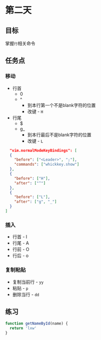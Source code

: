 # 第二天

## 目标

掌握`行`相关命令

## 任务点

### 移动
- 行首
  - 0
  - ^
    - 到本行第一个不是blank字符的位置
    - 改键 - `H`
- 行尾
  - $
  - g_
    - 到本行最后不是blank字符的位置
    - 改键 - `L`
```json
  "vim.normalModeKeyBindings": [
  {
    "before": ["<Leader>", ";"],
    "commands": ["whickkey.show"]
  },
  {
    "before": ["H"],
    "after": ["^"]
  },
  {
    "before": ["L"],
    "after": ["g", "_"]
  }
]
```

### 插入
- 行首 - I
- 行尾 - A
- 行前 - O
- 行后 - o
  
### 复制粘贴

- 复制当前行 - `yy`
- 粘贴  - `p`
- 删除当行 - `dd`

## 练习

```js
function getNameById(name) {
  return 'lxw'
}

```